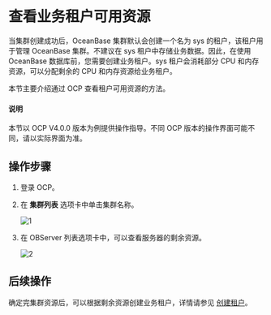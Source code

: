 # 查看业务租户可用资源

当集群创建成功后，OceanBase 集群默认会创建一个名为 sys 的租户，该租户用于管理 OceanBase 集群。不建议在 sys 租户中存储业务数据。因此，在使用 OceanBase 数据库前，您需要创建业务租户。sys 租户会消耗部分 CPU 和内存资源，可以分配剩余的 CPU 和内存资源给业务租户。

本节主要介绍通过 OCP 查看租户可用资源的方法。

  <main id="notice" type='explain'>
    <h4>说明</h4>
    <p>本节以 OCP V4.0.0 版本为例提供操作指导。不同 OCP 版本的操作界面可能不同，请以实际界面为准。</p>
  </main>

## 操作步骤

1. 登录 OCP。

2. 在 **集群列表** 选项卡中单击集群名称。

   ![1](https://obbusiness-private.oss-cn-shanghai.aliyuncs.com/doc/img/observer-enterprise/V4.0.0/4.deploy-the-oceanbase-database/OCP/9%E9%9B%86%E7%BE%A4%E5%88%97%E8%A1%A8.png)

3. 在 OBServer 列表选项卡中，可以查看服务器的剩余资源。

   ![2](https://obbusiness-private.oss-cn-shanghai.aliyuncs.com/doc/img/observer-enterprise/V4.0.0/4.deploy-the-oceanbase-database/OCP/10observer%E5%88%97%E8%A1%A8.png)

## 后续操作

确定完集群资源后，可以根据剩余资源创建业务租户，详情请参见 [创建租户](2.create-a-tenant-graphical.md)。
